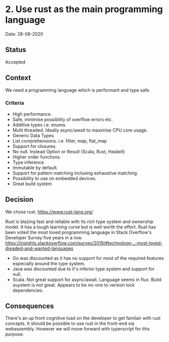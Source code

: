 # 2. Use rust as the main programming language

Date: 28-08-2020

## Status

Accepted

## Context

We need a programming language which is performant and type safe.

### Criteria

* High performance.
* Safe, minimise possibility of overflow errors etc.
* Additive types i.e. enums.
* Multi threaded. Ideally async/await to maximise CPU core usage.
* Generic Data Types
* List comprehensions. i.e. filter, map, flat_map
* Support for closures.
* No null. Instead Option or Result (Scala, Rust, Haskell)
* Higher order functions.
* Type inference
* Immutable by default.
* Support for pattern matching inclusing exhaustive matching.
* Possibility to use on embedded devices.
* Great build system

## Decision

We chose rust. https://www.rust-lang.org/

Rust is blazing fast and reliable with its rich type system and ownership model. It has a tough learning curve but is well worth the effort. Rust has been voted the most loved programming language in Stack Overflow's Developer Survey five years in a row. https://insights.stackoverflow.com/survey/2019/#technology-_-most-loved-dreaded-and-wanted-languages

* Go was discounted as it has no support for most of the required features especially around the type system. 
* Java was discounted due to it's inferior type system and support for null.
* Scala. Not great support for async/await. Language seems in flux. Build suystem is not great. Appears to be no-one to version lock dependencies.

## Consequences

There's an up front cognitive load on the developer to get familair with rust concepts. It should be possible to use rust in the front-end via webassembly. However we will move forward with typerscript for this purpose.